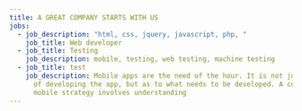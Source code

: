 ```yaml
---
title: A GREAT COMPANY STARTS WITH US
jobs:
  - job_description: "html, css, jquery, javascript, php, "
    job_title: Web developer
  - job_title: Testing
    job_description: mobile, testing, web testing, machine testing
  - job_title: test
    job_description: Mobile apps are the need of the hour. It is not just the part
      of developing the app, but as to what needs to be developed. A concrete
      mobile strategy involves understanding
---
```

